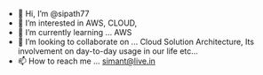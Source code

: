 - 👋 Hi, I’m @sipath77
- 👀 I’m interested in AWS, CLOUD,
- 🌱 I’m currently learning ... AWS
- 💞️ I’m looking to collaborate on ... Cloud Solution Architecture, Its involvement on day-to-day usage in our life etc... 
- 📫 How to reach me ... simant@live.in

<!---
sipath77/sipath77 is a ✨ special ✨ repository because its `README.md` (this file) appears on your GitHub profile.
You can click the Preview link to take a look at your changes.
--->
